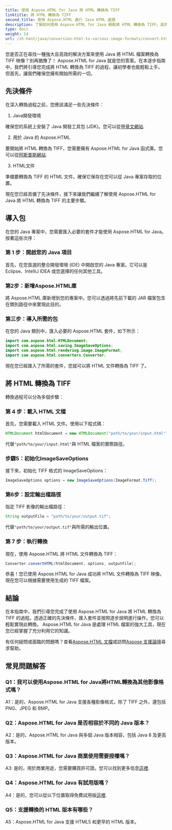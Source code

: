 ```yaml
---
title: 使用 Aspose.HTML for Java 將 HTML 轉換為 TIFF
linktitle: 將 HTML 轉換為 TIFF
second_title: 使用 Aspose.HTML 進行 Java HTML 處理
description: 了解如何使用 Aspose.HTML for Java 輕鬆將 HTML 轉換為 TIFF。高效率文件處理的逐步指南。
type: docs
weight: 14
url: /zh-hant/java/conversion-html-to-various-image-formats/convert-html-to-tiff/
---
```

您是否正在尋找一種強大且高效的解決方案來使用 Java 將 HTML 檔案轉換為 TIFF 映像？別再猶豫了！ Aspose.HTML for Java 就是您的答案。在本逐步指南中，我們將引導您完成將 HTML 轉換為 TIFF 的過程，讓初學者也能輕鬆上手。但首先，讓我們確保您擁有開始所需的一切。

## 先決條件

在深入轉換過程之前，您應該滿足一些先決條件：

1. Java開發環境

確保您的系統上安裝了 Java 開發工具包 (JDK)。您可以從[甲骨文網站](https://www.oracle.com/java/technologies/javase-downloads.html).

2. 用於 Java 的 Aspose.HTML

要開始將 HTML 轉換為 TIFF，您需要擁有 Aspose.HTML for Java 函式庫。您可以從[阿斯普斯網站](https://releases.aspose.com/html/java/).

3. HTML文件

準備要轉換為 TIFF 的 HTML 文件。確保它保存在您可以從 Java 專案存取的位置。

現在您已經具備了先決條件，接下來讓我們繼續了解使用 Aspose.HTML for Java 將 HTML 轉換為 TIFF 的主要步驟。

## 導入包

在您的 Java 專案中，您需要匯入必要的套件才能使用 Aspose.HTML for Java。按著這些次序：

### 第 1 步：開啟您的 Java 項目

首先，在您首選的整合開發環境 (IDE) 中開啟您的 Java 專案。它可以是 Eclipse、IntelliJ IDEA 或您選擇的任何其他工具。

### 第2步：新增Aspose.HTML庫

將 Aspose.HTML 庫新增到您的專案中。您可以透過將先前下載的 JAR 檔案包含在類別路徑中來實現此目的。

### 第三步：導入所需的包

在您的 Java 類別中，匯入必要的 Aspose.HTML 套件，如下所示：

```java
import com.aspose.html.HTMLDocument;
import com.aspose.html.saving.ImageSaveOptions;
import com.aspose.html.rendering.image.ImageFormat;
import com.aspose.html.converters.Converter;
```

現在您已經匯入了所需的套件，您就可以將 HTML 文件轉換為 TIFF 了。

## 將 HTML 轉換為 TIFF

轉換過程可以分為多個步驟：

### 第 4 步：載入 HTML 文檔

首先，您需要載入 HTML 文件。使用以下程式碼：

```java
HTMLDocument htmlDocument = new HTMLDocument("path/to/your/input.html");
```

代替`"path/to/your/input.html"`與 HTML 檔案的實際路徑。

### 步驟5：初始化ImageSaveOptions

接下來，初始化 TIFF 格式的 ImageSaveOptions：

```java
ImageSaveOptions options = new ImageSaveOptions(ImageFormat.Tiff);
```

### 第6步：設定輸出檔路徑

指定 TIFF 影像的輸出檔路徑：

```java
String outputFile = "path/to/your/output.tif";
```

代替`"path/to/your/output.tif"`與所需的輸出位置。

### 第 7 步：執行轉換

現在，使用 Aspose.HTML 將 HTML 文件轉換為 TIFF：

```java
Converter.convertHTML(htmlDocument, options, outputFile);
```

恭喜！您已使用 Aspose.HTML for Java 成功將 HTML 文件轉換為 TIFF 映像。現在您可以根據需要使用生成的 TIFF 檔案。

## 結論

在本指南中，我們引導您完成了使用 Aspose.HTML for Java 將 HTML 轉換為 TIFF 的過程。透過正確的先決條件、匯入套件並按照逐步說明進行操作，您可以輕鬆實現此轉換。 Aspose.HTML for Java 是處理 HTML 檔案的強大工具，現在您已經掌握了充分利用它的知識。

有任何疑問或面臨的問題嗎？查看[Aspose.HTML 文檔](https://reference.aspose.com/html/java/)或訪問[Aspose 支援論壇](https://forum.aspose.com/)尋求幫助。

## 常見問題解答

### Q1：我可以使用Aspose.HTML for Java將HTML轉換為其他影像格式嗎？

A1：是的，Aspose.HTML for Java 支援各種影像格式，除了 TIFF 之外，還包括 PNG、JPEG 和 BMP。

### Q2：Aspose.HTML for Java 是否相容於不同的 Java 版本？

A2：是的，Aspose.HTML for Java 與多個 Java 版本相容，包括 Java 8 及更高版本。

### Q3：Aspose.HTML for Java 商業使用需要授權嗎？

 A3: 是的，用於商業用途，您需要購買許可證。您可以找到更多信息[這裡](https://purchase.aspose.com/buy).

### Q4：Aspose.HTML for Java 有試用版嗎？

 A4：是的，您可以從以下位置取得免費試用版[這裡](https://releases.aspose.com/html/java).

### Q5：支援轉換的 HTML 版本有哪些？

A5：Aspose.HTML for Java 支援 HTML5 和更早的 HTML 版本。